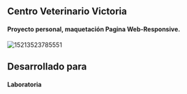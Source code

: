 ## Centro Veterinario Victoria

#### Proyecto personal, maquetación Pagina Web-Responsive.

![15213523785551](https://user-images.githubusercontent.com/32294678/37884300-b3564714-3085-11e8-9846-ef066e18b3b8.PNG)

## Desarrollado para

#### Laboratoria
